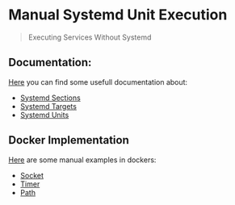 <!-- 

	Bruno Mondelo Giaramita                                    
	mondelob14@gmail.com                                       
	isx48185462                                                
	Escola del Treball de Barcelona 2017-04-21 
	
															 -->
															 
# Manual Systemd Unit Execution
> Executing Services Without Systemd

## Documentation:
[Here](Documentation/README.md) you can find some usefull documentation about:
* [Systemd Sections](Documentation/sections.md)
* [Systemd Targets](Documentation/targets.md)
* [Systemd Units](Documentation/units.md)

## Docker Implementation
[Here](DockerImplementation/README.md) are some manual examples in dockers:
* [Socket](DockerImplementation/Socket)
* [Timer](DockerImplementation/Timer)
* [Path](DockerImplementation/Path)
